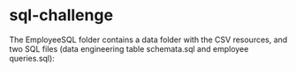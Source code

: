 # sql-challenge

The EmployeeSQL folder contains a data folder with the CSV resources, and two SQL files (data engineering table schemata.sql and employee queries.sql):
  
